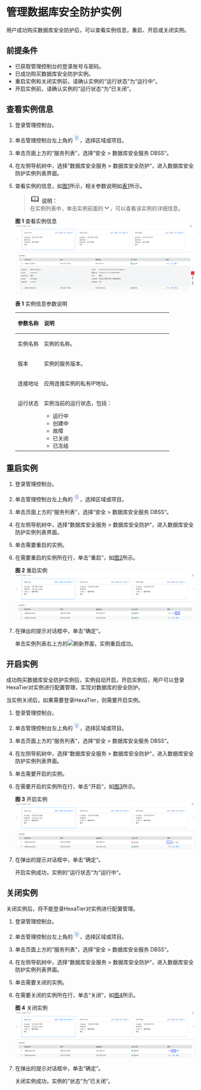 # 管理数据库安全防护实例<a name="ZH-CN_TOPIC_0111166508"></a>

用户成功购买数据库安全防护后，可以查看实例信息，重启、开启或关闭实例。

## 前提条件<a name="section97118228499"></a>

-   已获取管理控制台的登录账号与密码。
-   已成功购买数据库安全防护实例。
-   重启实例和关闭实例前，请确认实例的“运行状态“为“运行中“。
-   开启实例前，请确认实例的“运行状态“为“已关闭“。

## 查看实例信息<a name="section1688216416315"></a>

1.  登录管理控制台。
2.  单击管理控制台左上角的![](figures/项目.png)，选择区域或项目。
3.  单击页面上方的“服务列表“，选择“安全  \>  数据库安全服务 DBSS“。
4.  在左侧导航树中，选择“数据库安全服务  \>  数据库安全防护“，进入数据库安全防护实例列表界面。
5.  查看实例的信息，如[图1](#fig1325745611915)所示，相关参数说明如[表1](#table1025994517211)所示。

    >![](public_sys-resources/icon-note.gif) **说明：**   
    >在实例列表中，单击实例前面的![](figures/下载详情.png)，可以查看该实例的详细信息。  

    **图 1**  查看实例信息<a name="fig1325745611915"></a>  
    ![](figures/查看实例信息.png "查看实例信息")

    **表 1**  实例信息参数说明

    <a name="table1025994517211"></a>
    <table><thead align="left"><tr id="row1626074517217"><th class="cellrowborder" valign="top" width="17%" id="mcps1.2.3.1.1"><p id="p9260045112114"><a name="p9260045112114"></a><a name="p9260045112114"></a>参数名称</p>
    </th>
    <th class="cellrowborder" valign="top" width="83%" id="mcps1.2.3.1.2"><p id="p7260194582118"><a name="p7260194582118"></a><a name="p7260194582118"></a>说明</p>
    </th>
    </tr>
    </thead>
    <tbody><tr id="row18260134511215"><td class="cellrowborder" valign="top" width="17%" headers="mcps1.2.3.1.1 "><p id="p62601045112117"><a name="p62601045112117"></a><a name="p62601045112117"></a>实例名称</p>
    </td>
    <td class="cellrowborder" valign="top" width="83%" headers="mcps1.2.3.1.2 "><p id="p13698174652218"><a name="p13698174652218"></a><a name="p13698174652218"></a>实例的名称。</p>
    </td>
    </tr>
    <tr id="row326014459212"><td class="cellrowborder" valign="top" width="17%" headers="mcps1.2.3.1.1 "><p id="p16763165610222"><a name="p16763165610222"></a><a name="p16763165610222"></a>版本</p>
    </td>
    <td class="cellrowborder" valign="top" width="83%" headers="mcps1.2.3.1.2 "><p id="p47630567221"><a name="p47630567221"></a><a name="p47630567221"></a>实例的服务版本。</p>
    </td>
    </tr>
    <tr id="row12260124518212"><td class="cellrowborder" valign="top" width="17%" headers="mcps1.2.3.1.1 "><p id="p17260845122119"><a name="p17260845122119"></a><a name="p17260845122119"></a>连接地址</p>
    </td>
    <td class="cellrowborder" valign="top" width="83%" headers="mcps1.2.3.1.2 "><p id="p192608458211"><a name="p192608458211"></a><a name="p192608458211"></a>应用连接实例的私有IP地址。</p>
    </td>
    </tr>
    <tr id="row11260124513215"><td class="cellrowborder" valign="top" width="17%" headers="mcps1.2.3.1.1 "><p id="p1726044518211"><a name="p1726044518211"></a><a name="p1726044518211"></a>运行状态</p>
    </td>
    <td class="cellrowborder" valign="top" width="83%" headers="mcps1.2.3.1.2 "><p id="p1260745162119"><a name="p1260745162119"></a><a name="p1260745162119"></a>实例当前的运行状态，包括：</p>
    <a name="ul108156241253"></a><a name="ul108156241253"></a><ul id="ul108156241253"><li>运行中</li><li>创建中</li><li>故障</li><li>已关闭</li><li>已冻结</li></ul>
    </td>
    </tr>
    </tbody>
    </table>


## 重启实例<a name="section11202812165017"></a>

1.  登录管理控制台。
2.  单击管理控制台左上角的![](figures/项目.png)，选择区域或项目。
3.  单击页面上方的“服务列表“，选择“安全  \>  数据库安全服务 DBSS“。
4.  在左侧导航树中，选择“数据库安全服务  \>  数据库安全防护“，进入数据库安全防护实例列表界面。
5.  单击需要重启的实例。
6.  在需要重启的实例所在行，单击“重启“，如[图2](#fig78715132217)所示。

    **图 2**  重启实例<a name="fig78715132217"></a>  
    ![](figures/重启实例.png "重启实例")

7.  在弹出的提示对话框中，单击“确定“。

    单击实例列表右上方的![](figures/刷新实例.png)刷新界面，实例重启成功。


## 开启实例<a name="section586111276377"></a>

成功购买数据库安全防护实例后，实例自动开启。开启实例后，用户可以登录HexaTier对实例进行配置管理，实现对数据库的安全防护。

当实例关闭后，如果需要登录HexaTier，则需要开启实例。

1.  登录管理控制台。
2.  单击管理控制台左上角的![](figures/项目.png)，选择区域或项目。
3.  单击页面上方的“服务列表“，选择“安全  \>  数据库安全服务 DBSS“。
4.  在左侧导航树中，选择“数据库安全服务  \>  数据库安全防护“，进入数据库安全防护实例列表界面。
5.  单击需要开启的实例。
6.  在需要开启的实例所在行，单击“开启“，如[图3](#fig14477185813019)所示。

    **图 3**  开启实例<a name="fig14477185813019"></a>  
    ![](figures/开启实例.png "开启实例")

7.  在弹出的提示对话框中，单击“确定“。

    开启实例成功，实例的“运行状态“为“运行中“。


## 关闭实例<a name="section464917201380"></a>

关闭实例后，将不能登录HexaTier对实例进行配置管理。

1.  登录管理控制台。
2.  单击管理控制台左上角的![](figures/项目.png)，选择区域或项目。
3.  单击页面上方的“服务列表“，选择“安全  \>  数据库安全服务 DBSS“。
4.  在左侧导航树中，选择“数据库安全服务  \>  数据库安全防护“，进入数据库安全防护实例列表界面。
5.  单击需要关闭的实例。
6.  在需要关闭的实例所在行，单击“关闭“，如[图4](#fig17998195641819)所示。

    **图 4**  关闭实例<a name="fig17998195641819"></a>  
    ![](figures/关闭实例.png "关闭实例")

7.  在弹出的提示对话框中，单击“确定“。

    关闭实例成功，实例的“状态“为“已关闭“。


